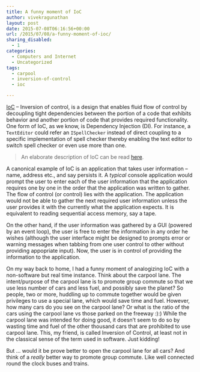 ```yaml
---
title: A funny moment of IoC
author: vivekragunathan
layout: post
date: 2015-07-08T06:16:56+00:00
url: /2015/07/08/a-funny-moment-of-ioc/
sharing_disabled:
  - 1
categories:
  - Computers and Internet
  - Uncategorized
tags:
  - carpool
  - inversion-of-control
  - ioc

---
```

[IoC][1] &#8211; Inversion of control, is a design that enables fluid flow of control by decoupling tight dependencies between the portion of a code that exhibits behavior and another portion of code that provides required functionality. One form of IoC, as we know, is Dependency Injection (DI). For instance, a `TextEditor` could refer an `ISpellChecker` instead of direct coupling to a specific implementation of spell checker thereby enabling the text editor to switch spell checker or even use more than one.

<!--more-->

> An elaborate description of IoC can be read [here][2]. 

A canonical example of IoC is an application that takes user information &#8211; name, address etc., and say persists it. A _typical_ console application would prompt the user to enter each of the user information that the application requires one by one in the order that the application was written to gather. The flow of control (or control) lies with the application. The application would not be able to gather the next required user information unless the user provides it with the currently what the application expects. It is equivalent to reading sequential access memory, say a tape.

On the other hand, if the user information was gathered by a GUI (powered by an event loop), the user is free to enter the information in any order he wishes (although the user interface might be designed to prompts error or warning messages when tabbing from one user control to other without providing appopriate input). Now, the user is in control of providing the information to the application.

On my way back to home, I had a funny moment of analogizing IoC with a non-software but real time instance. Think about the carpool lane. The intent/purpose of the carpool lane is to promote group commute so that we use less number of cars and less fuel, and possibly save the planet? So people, two or more, huddling up to commute together would be given privileges to use a special lane, which would save time and fuel. However, how many cars do you see on the carpool lane? Or what is the ratio of the cars using the carpool lane vs those parked on the freeway :):) While the carpool lane was intended for doing good, it doesn&#8217;t seem to do so by wasting time and fuel of the other thousand cars that are prohibited to use carpool lane. This, my friend, is called Inversion of Control, at least not in the classical sense of the term used in software. Just kidding!

But &#8230; would it be prove better to open the carpool lane for all cars? And think of a _really_ better way to promote group commute. Like well connected round the clock buses and trains.

 [1]: https://en.wikipedia.org/wiki/Inversion_of_control
 [2]: http://www.martinfowler.com/articles/injection.html